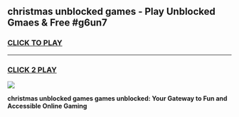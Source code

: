 
## christmas unblocked games - Play Unblocked Gmaes & Free #g6un7
<h3>
<a href="https://news.freeplayer.one?title=christmas_unblocked_games&ref=03M">CLICK TO PLAY</a></h3>
<hr>

<h3>
<a href="https://news.freeplayer.one?title=christmas_unblocked_games&ref=03M">CLICK 2 PLAY</a>
  
</h3>

<a href="https://news.freeplayer.one?title=christmas_unblocked_games&ref=03M"><img src="https://clearcache.store/games.png"></a>


**christmas unblocked games games unblocked: Your Gateway to Fun and Accessible Online Gaming**
